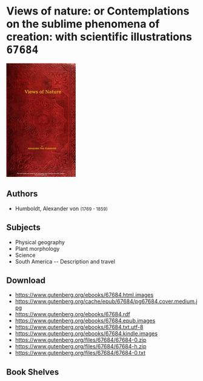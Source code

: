 # Views of nature: or Contemplations on the sublime phenomena of creation: with scientific illustrations <kbd>67684</kbd>

![](./cover.medium.jpg "")

## Authors


 - Humboldt, Alexander von <small>(1769 - 1859)</small>

## Subjects


 - Physical geography
 - Plant morphology
 - Science
 - South America -- Description and travel

## Download


 - https://www.gutenberg.org/ebooks/67684.html.images
 - https://www.gutenberg.org/cache/epub/67684/pg67684.cover.medium.jpg
 - https://www.gutenberg.org/ebooks/67684.rdf
 - https://www.gutenberg.org/ebooks/67684.epub.images
 - https://www.gutenberg.org/ebooks/67684.txt.utf-8
 - https://www.gutenberg.org/ebooks/67684.kindle.images
 - https://www.gutenberg.org/files/67684/67684-0.zip
 - https://www.gutenberg.org/files/67684/67684-h.zip
 - https://www.gutenberg.org/files/67684/67684-0.txt

## Book Shelves



